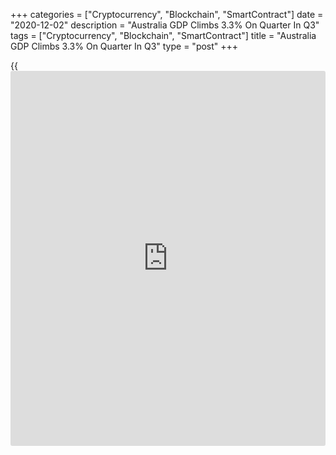 +++
categories = ["Cryptocurrency", "Blockchain", "SmartContract"]
date = "2020-12-02"
description = "Australia GDP Climbs 3.3% On Quarter In Q3"
tags = ["Cryptocurrency", "Blockchain", "SmartContract"]
title = "Australia GDP Climbs 3.3% On Quarter In Q3"
type = "post"
+++

{{<iframe id="large-banner" src="https://www.bounty.group/#slide=24.0" width="100%" height="600" scrolling="no" style="border: 0px solid rgb(216, 221, 230); border-radius: 3px;">}}

Australia's gross domestic product was up a seasonally adjusted 3.3
percent on quarter in the third quarter of 2020, the Australian Bureau
of Statistics said on Wednesday.

That beat expectations for a gain of 2.6 percent following the 7.0
percent drop in the second quarter.

On a yearly basis, GDP fell 3.8 percent - but that also beat forecasts
for a decline of 4.4 percent following the 6.3 percent drop in the three
months prior.

The GDP deflator was down 0.1 percent on quarter after slipping 0.6
percent in Q2.

For comments and feedback [contact](https://www.playgroundfx.com/contact/): editorial@rtt[news](https://www.letsplayfx.com/blog/forex-news-website/).com

[Economic News][1]

 **What parts of the world are seeing the best (and worst) economic
performances lately? Click[here][2] to check out our [Econ Scorecard][2]
and find out! See up-to-the-moment [ranking](https://www.playgroundfx.com/blog/crypto-exchange-ranking/)s for the best and worst
performers in [GDP][3], [unemployment rate][4], [inflation][5] and much
more.**

   1. www.rtt[news](https://www.letsplayfx.com/blog/forex-news-website/).com/Content/EconomicNews.aspx
   2. www.rtt[news](https://www.letsplayfx.com/blog/forex-news-website/).com/economic-scorecard/world-rank/unemployment-rate/highest-performance.aspx
   3. www.rtt[news](https://www.letsplayfx.com/blog/forex-news-website/).com/economic-scorecard/world-rank/GDP/highest-performance.aspx
   4. www.rtt[news](https://www.letsplayfx.com/blog/forex-news-website/).com/economic-scorecard/world-rank/unemployment-rate/lowest-performance.aspx
   5. www.rtt[news](https://www.letsplayfx.com/blog/forex-news-website/).com/economic-scorecard/world-rank/CPI/highest-performance.aspx